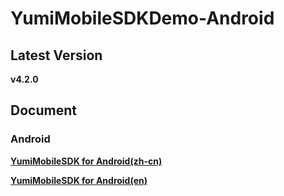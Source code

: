 # YumiMobileSDKDemo-Android

## Latest Version

**v4.2.0**

## Document

### Android

[**YumiMobileSDK for Android(zh-cn)**](https://github.com/yumimobi/YumiMobileSDKDemo-Android/blob/master/docs/YumiMobileSDK%20for%20Android(zh-cn).md)

[**YumiMobileSDK for Android(en)**](https://github.com/yumimobi/YumiMobileSDKDemo-Android/blob/master/docs/YumiMobileSDK%20for%20Android(en).md)

